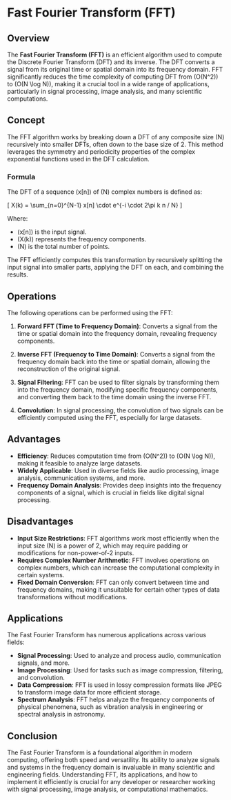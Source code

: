 # Fast Fourier Transform (FFT)

## Overview
The **Fast Fourier Transform (FFT)** is an efficient algorithm used to compute the Discrete Fourier Transform (DFT) and its inverse. The DFT converts a signal from its original time or spatial domain into its frequency domain. FFT significantly reduces the time complexity of computing DFT from \(O(N^2)\) to \(O(N \log N)\), making it a crucial tool in a wide range of applications, particularly in signal processing, image analysis, and many scientific computations.

## Concept
The FFT algorithm works by breaking down a DFT of any composite size \(N\) recursively into smaller DFTs, often down to the base size of 2. This method leverages the symmetry and periodicity properties of the complex exponential functions used in the DFT calculation.

### Formula
The DFT of a sequence \(x[n]\) of \(N\) complex numbers is defined as:

\[
X(k) = \sum_{n=0}^{N-1} x[n] \cdot e^{-i \cdot 2\pi k n / N}
\]

Where:
- \(x[n]\) is the input signal.
- \(X(k)\) represents the frequency components.
- \(N\) is the total number of points.

The FFT efficiently computes this transformation by recursively splitting the input signal into smaller parts, applying the DFT on each, and combining the results.

## Operations
The following operations can be performed using the FFT:

1. **Forward FFT (Time to Frequency Domain)**: Converts a signal from the time or spatial domain into the frequency domain, revealing frequency components.
   
2. **Inverse FFT (Frequency to Time Domain)**: Converts a signal from the frequency domain back into the time or spatial domain, allowing the reconstruction of the original signal.

3. **Signal Filtering**: FFT can be used to filter signals by transforming them into the frequency domain, modifying specific frequency components, and converting them back to the time domain using the inverse FFT.

4. **Convolution**: In signal processing, the convolution of two signals can be efficiently computed using the FFT, especially for large datasets.

## Advantages
- **Efficiency**: Reduces computation time from \(O(N^2)\) to \(O(N \log N)\), making it feasible to analyze large datasets.
- **Widely Applicable**: Used in diverse fields like audio processing, image analysis, communication systems, and more.
- **Frequency Domain Analysis**: Provides deep insights into the frequency components of a signal, which is crucial in fields like digital signal processing.

## Disadvantages
- **Input Size Restrictions**: FFT algorithms work most efficiently when the input size \(N\) is a power of 2, which may require padding or modifications for non-power-of-2 inputs.
- **Requires Complex Number Arithmetic**: FFT involves operations on complex numbers, which can increase the computational complexity in certain systems.
- **Fixed Domain Conversion**: FFT can only convert between time and frequency domains, making it unsuitable for certain other types of data transformations without modifications.

## Applications
The Fast Fourier Transform has numerous applications across various fields:
- **Signal Processing**: Used to analyze and process audio, communication signals, and more.
- **Image Processing**: Used for tasks such as image compression, filtering, and convolution.
- **Data Compression**: FFT is used in lossy compression formats like JPEG to transform image data for more efficient storage.
- **Spectrum Analysis**: FFT helps analyze the frequency components of physical phenomena, such as vibration analysis in engineering or spectral analysis in astronomy.

## Conclusion
The Fast Fourier Transform is a foundational algorithm in modern computing, offering both speed and versatility. Its ability to analyze signals and systems in the frequency domain is invaluable in many scientific and engineering fields. Understanding FFT, its applications, and how to implement it efficiently is crucial for any developer or researcher working with signal processing, image analysis, or computational mathematics.
